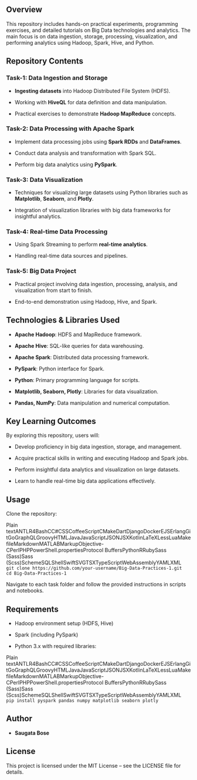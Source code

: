 Overview
--------

This repository includes hands-on practical experiments, programming exercises, and detailed tutorials on Big Data technologies and analytics. The main focus is on data ingestion, storage, processing, visualization, and performing analytics using Hadoop, Spark, Hive, and Python.

Repository Contents
-------------------

### Task-1: Data Ingestion and Storage

*   **Ingesting datasets** into Hadoop Distributed File System (HDFS).
    
*   Working with **HiveQL** for data definition and data manipulation.
    
*   Practical exercises to demonstrate **Hadoop MapReduce** concepts.
    

### Task-2: Data Processing with Apache Spark

*   Implement data processing jobs using **Spark RDDs** and **DataFrames**.
    
*   Conduct data analysis and transformation with Spark SQL.
    
*   Perform big data analytics using **PySpark**.
    

### Task-3: Data Visualization

*   Techniques for visualizing large datasets using Python libraries such as **Matplotlib**, **Seaborn**, and **Plotly**.
    
*   Integration of visualization libraries with big data frameworks for insightful analytics.
    

### Task-4: Real-time Data Processing

*   Using Spark Streaming to perform **real-time analytics**.
    
*   Handling real-time data sources and pipelines.
    

### Task-5: Big Data Project

*   Practical project involving data ingestion, processing, analysis, and visualization from start to finish.
    
*   End-to-end demonstration using Hadoop, Hive, and Spark.
    

Technologies & Libraries Used
-----------------------------

*   **Apache Hadoop**: HDFS and MapReduce framework.
    
*   **Apache Hive**: SQL-like queries for data warehousing.
    
*   **Apache Spark**: Distributed data processing framework.
    
*   **PySpark**: Python interface for Spark.
    
*   **Python**: Primary programming language for scripts.
    
*   **Matplotlib, Seaborn, Plotly**: Libraries for data visualization.
    
*   **Pandas, NumPy**: Data manipulation and numerical computation.
    

Key Learning Outcomes
---------------------

By exploring this repository, users will:

*   Develop proficiency in big data ingestion, storage, and management.
    
*   Acquire practical skills in writing and executing Hadoop and Spark jobs.
    
*   Perform insightful data analytics and visualization on large datasets.
    
*   Learn to handle real-time big data applications effectively.
    

Usage
-----

Clone the repository:

Plain textANTLR4BashCC#CSSCoffeeScriptCMakeDartDjangoDockerEJSErlangGitGoGraphQLGroovyHTMLJavaJavaScriptJSONJSXKotlinLaTeXLessLuaMakefileMarkdownMATLABMarkupObjective-CPerlPHPPowerShell.propertiesProtocol BuffersPythonRRubySass (Sass)Sass (Scss)SchemeSQLShellSwiftSVGTSXTypeScriptWebAssemblyYAMLXML`   git clone https://github.com/your-username/Big-Data-Practices-1.git  cd Big-Data-Practices-1   `

Navigate to each task folder and follow the provided instructions in scripts and notebooks.

Requirements
------------

*   Hadoop environment setup (HDFS, Hive)
    
*   Spark (including PySpark)
    
*   Python 3.x with required libraries:
    

Plain textANTLR4BashCC#CSSCoffeeScriptCMakeDartDjangoDockerEJSErlangGitGoGraphQLGroovyHTMLJavaJavaScriptJSONJSXKotlinLaTeXLessLuaMakefileMarkdownMATLABMarkupObjective-CPerlPHPPowerShell.propertiesProtocol BuffersPythonRRubySass (Sass)Sass (Scss)SchemeSQLShellSwiftSVGTSXTypeScriptWebAssemblyYAMLXML`   pip install pyspark pandas numpy matplotlib seaborn plotly   `

Author
------

*   **Saugata Bose**
    

License
-------

This project is licensed under the MIT License – see the LICENSE file for details.